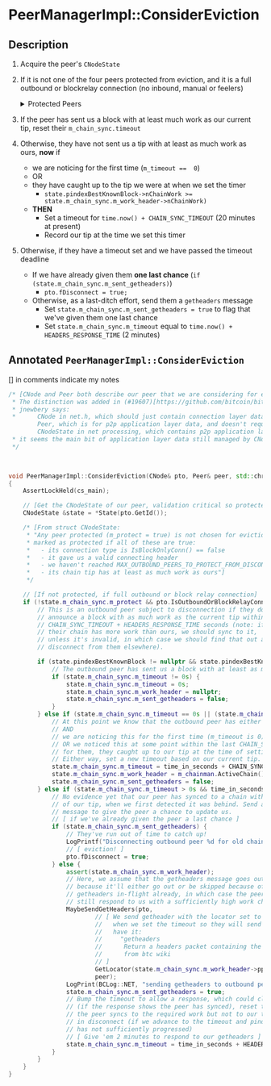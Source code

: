 # PeerManagerImpl::ConsiderEviction

## Description
1. Acquire the peer's `CNodeState`
2. If it is not one of the four peers protected from eviction, and it is a full outbound or blockrelay connection (no inbound, manual or feelers)
    <details>
        <summary>Protected Peers</summary>
        - What qualifies a protected peer?
            - Not queued for eviction.
                - `!pfrom.fDisconnect`
            - Is a full outbound connection (no block only peers)
                - `m_conn_type == ConnectionType::OUTBOUND_FULL_RELAY`
            - Has a chain tip with at least as much work as ours
                - `nodestate->pindexBestKnownBlock->nChainWork >= m_chainman.ActiveChain().Tip()->nChainWork`
            - Nominated when we had fewer than four protected peers 
                ```cpp
                static constexpr int32_t MAX_OUTBOUND_PEERS_TO_PROTECT_FROM_DISCONNECT = 4;
                m_outbound_peers_with_protect_from_disconnect < MAX_OUTBOUND_PEERS_TO_PROTECT_FROM_DISCONNECT`
                ```
            - Nominated by sending us a valid header that triggered an `UpdatePeerStateForReceivedHeaders`
                ```cpp
                if (!pfrom.fDisconnect && pfrom.IsFullOutboundConn() && nodestate->pindexBestKnownBlock != nullptr) {
                    if (m_outbound_peers_with_protect_from_disconnect < MAX_OUTBOUND_PEERS_TO_PROTECT_FROM_DISCONNECT && nodestate->pindexBestKnownBlock->nChainWork >= m_chainman.ActiveChain().Tip()->nChainWork && !nodestate->m_chain_sync.m_protect) {
                        LogPrint(BCLog::NET, "Protecting outbound peer=%d from eviction\n", pfrom.GetId());
                        nodestate->m_chain_sync.m_protect = true;
                        ++m_outbound_peers_with_protect_from_disconnect;
                    }
                }
                ```
        - *Why* do we protect 4 peers from eviction?
            - The motivation is a bit unclear: outbound peer eviction was introduced in [#11490](https://github.com/bitcoin/bitcoin/pull/11490)
            - "We protect 4 of our outbound peers (who provide some "good" headers chains, ie a chain with at least as much work as our tip at some point)
              from being subject to this logic, to prevent excessive network topology changes as a result of this algorithm, while still ensuring that we
              have a reasonable number of nodes not known to be on bogus chains.
    </details>

3. If the peer has sent us a block with at least much work as our current tip, reset their `m_chain_sync.timeout`
4. Otherwise, they have not sent us a tip with at least as much work as ours, **now** if
    - we are noticing for the first time (`m_timeout ==  0`)
    - OR
    - they have caught up to the tip we were at when we set the timer
        - `state.pindexBestKnownBlock->nChainWork >= state.m_chain_sync.m_work_header->nChainWork)`
    - **THEN**
        - Set a timeout for `time.now() + CHAIN_SYNC_TIMEOUT` (20 minutes at present)
        - Record our tip at the time we set this timer
5. Otherwise, if they have a timeout set and we have passed the timeout deadline
    - If we have already given them **one last chance** (`if (state.m_chain_sync.m_sent_getheaders)`)
        - `pto.fDisconnect = true;`
    - Otherwise, as a last-ditch effort, send them a `getheaders` message
        - Set `state.m_chain_sync.m_sent_getheaders = true` to flag that we've given them one last chance
        - Set `state.m_chain_sync.m_timeout` equal to `time.now() + HEADERS_RESPONSE_TIME` (2 minutes)

## Annotated `PeerManagerImpl::ConsiderEviction`
[] in comments indicate my notes
```cpp
/* [CNode and Peer both describe our peer that we are considering for eviction.
 * The distinction was added in (#19607)[https://github.com/bitcoin/bitcoin/pull/19607]
 * jnewbery says: 
 *      CNode in net.h, which should just contain connection layer data (eg socket, send/recv buffers, etc), but currently also contains some application layer data (eg tx/block inventory).
        Peer, which is for p2p application layer data, and doesn't require cs_main.
        CNodeState in net processing, which contains p2p application layer data, but requires cs_main to be locked for access
 * it seems the main bit of application layer data still managed by CNode is eviction!]
 */

        

void PeerManagerImpl::ConsiderEviction(CNode& pto, Peer& peer, std::chrono::seconds time_in_seconds)
{
    AssertLockHeld(cs_main);

    // [Get the CNodeState of our peer, validation critical so protected by cs_main ]
    CNodeState &state = *State(pto.GetId());

    /* [From struct CNodeState:
     * "Any peer protected (m_protect = true) is not chosen for eviction. A peer is
     * marked as protected if all of these are true:
     *   - its connection type is IsBlockOnlyConn() == false
     *   - it gave us a valid connecting header
     *   - we haven't reached MAX_OUTBOUND_PEERS_TO_PROTECT_FROM_DISCONNECT yet
     *   - its chain tip has at least as much work as ours"]
     */

    // [If not protected, if full outbound or block relay connection]
    if (!state.m_chain_sync.m_protect && pto.IsOutboundOrBlockRelayConn() && state.fSyncStarted) {
        // This is an outbound peer subject to disconnection if they don't
        // announce a block with as much work as the current tip within
        // CHAIN_SYNC_TIMEOUT + HEADERS_RESPONSE_TIME seconds (note: if
        // their chain has more work than ours, we should sync to it,
        // unless it's invalid, in which case we should find that out and
        // disconnect from them elsewhere).

        if (state.pindexBestKnownBlock != nullptr && state.pindexBestKnownBlock->nChainWork >= m_chainman.ActiveChain().Tip()->nChainWork) {
            // The outbound peer has sent us a block with at least as much work as our current tip, so reset the timeout if it was set
            if (state.m_chain_sync.m_timeout != 0s) {
                state.m_chain_sync.m_timeout = 0s;
                state.m_chain_sync.m_work_header = nullptr;
                state.m_chain_sync.m_sent_getheaders = false;
            }
        } else if (state.m_chain_sync.m_timeout == 0s || (state.m_chain_sync.m_work_header != nullptr && state.pindexBestKnownBlock != nullptr && state.pindexBestKnownBlock->nChainWork >= state.m_chain_sync.m_work_header->nChainWork)) {
            // At this point we know that the outbound peer has either never sent us a block/header or they have, but its tip is behind ours
            // AND
            // we are noticing this for the first time (m_timeout is 0)
            // OR we noticed this at some point within the last CHAIN_SYNC_TIMEOUT + HEADERS_RESPONSE_TIME seconds and set a timeout
            // for them, they caught up to our tip at the time of setting the timer but not to our current one (we've also advanced).
            // Either way, set a new timeout based on our current tip.
            state.m_chain_sync.m_timeout = time_in_seconds + CHAIN_SYNC_TIMEOUT;
            state.m_chain_sync.m_work_header = m_chainman.ActiveChain().Tip();
            state.m_chain_sync.m_sent_getheaders = false;
        } else if (state.m_chain_sync.m_timeout > 0s && time_in_seconds > state.m_chain_sync.m_timeout) {
            // No evidence yet that our peer has synced to a chain with work equal to that
            // of our tip, when we first detected it was behind. Send a single getheaders
            // message to give the peer a chance to update us.
            // [ if we've already given the peer a last chance ]
            if (state.m_chain_sync.m_sent_getheaders) {
                // They've run out of time to catch up!
                LogPrintf("Disconnecting outbound peer %d for old chain, best known block = %s\n", pto.GetId(), state.pindexBestKnownBlock != nullptr ? state.pindexBestKnownBlock->GetBlockHash().ToString() : "<none>");
                // [ eviction! ]
                pto.fDisconnect = true;
            } else {
                assert(state.m_chain_sync.m_work_header);
                // Here, we assume that the getheaders message goes out,
                // because it'll either go out or be skipped because of a
                // getheaders in-flight already, in which case the peer should
                // still respond to us with a sufficiently high work chain tip.
                MaybeSendGetHeaders(pto,
                        // [ We send getheader with the locator set to one before the best known tip
                        //   when we set the timeout so they will send us that best known tip if they
                        //   have it:
                        //     "getheaders
                        //      Return a headers packet containing the headers of blocks starting right after the last known hash in the block locator object"
                        //      from btc wiki
                        // ]
                        GetLocator(state.m_chain_sync.m_work_header->pprev),
                        peer);
                LogPrint(BCLog::NET, "sending getheaders to outbound peer=%d to verify chain work (current best known block:%s, benchmark blockhash: %s)\n", pto.GetId(), state.pindexBestKnownBlock != nullptr ? state.pindexBestKnownBlock->GetBlockHash().ToString() : "<none>", state.m_chain_sync.m_work_header->GetBlockHash().ToString());
                state.m_chain_sync.m_sent_getheaders = true;
                // Bump the timeout to allow a response, which could clear the timeout
                // (if the response shows the peer has synced), reset the timeout (if
                // the peer syncs to the required work but not to our tip), or result
                // in disconnect (if we advance to the timeout and pindexBestKnownBlock
                // has not sufficiently progressed)
                // [ Give 'em 2 minutes to respond to our getheaders ]
                state.m_chain_sync.m_timeout = time_in_seconds + HEADERS_RESPONSE_TIME;
            }
        }
    }
}
```
